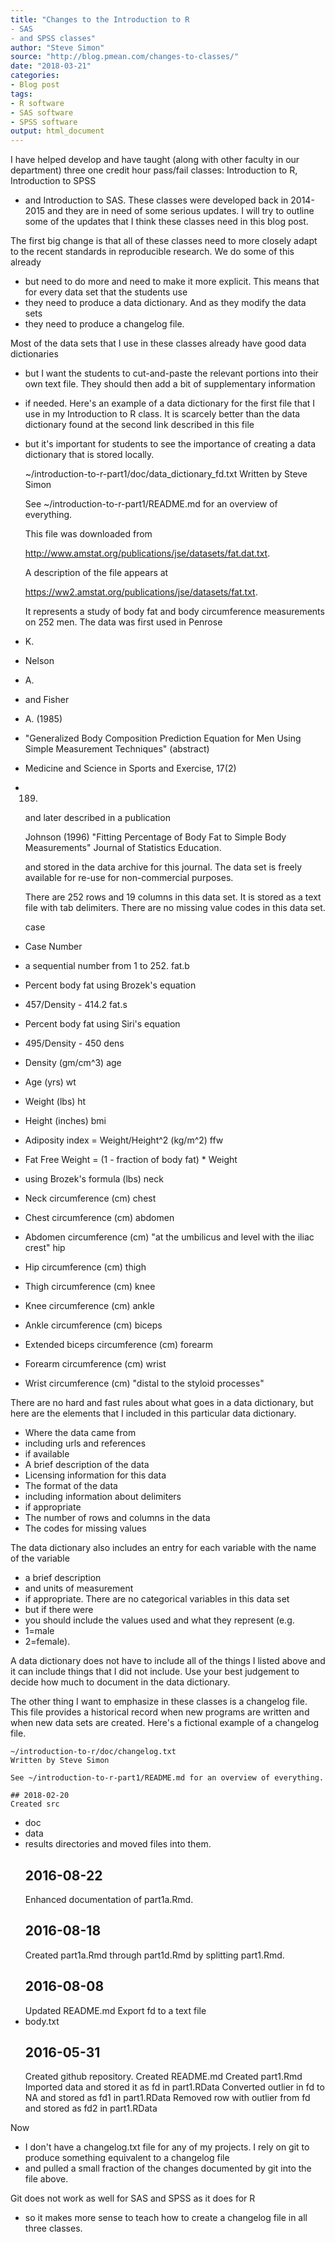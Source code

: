 ```yaml
---
title: "Changes to the Introduction to R
- SAS
- and SPSS classes"
author: "Steve Simon"
source: "http://blog.pmean.com/changes-to-classes/"
date: "2018-03-21"
categories:
- Blog post
tags:
- R software
- SAS software
- SPSS software
output: html_document
---
```


I have helped develop and have taught (along with other faculty in our
department) three one credit hour pass/fail classes: Introduction to R,
Introduction to SPSS
- and Introduction to SAS. These classes were
developed back in 2014-2015 and they are in need of some serious
updates. I will try to outline some of the updates that I think these
classes need in this blog post.

<!---More--->

The first big change is that all of these classes need to more closely
adapt to the recent standards in reproducible research. We do some of
this already
- but need to do more and need to make it more explicit.
This means that for every data set that the students use
- they need to
produce a data dictionary. And as they modify the data sets
- they need
to produce a changelog file.

Most of the data sets that I use in these classes already have good data
dictionaries
- but I want the students to cut-and-paste the relevant
portions into their own text file. They should then add a bit of
supplementary information
- if needed. Here's an example of a data
dictionary for the first file that I use in my Introduction to R class.
It is scarcely better than the data dictionary found at the second link
described in this file
- but it's important for students to see the
importance of creating a data dictionary that is stored locally.

    ~/introduction-to-r-part1/doc/data_dictionary_fd.txt
    Written by Steve Simon

    See ~/introduction-to-r-part1/README.md for an overview of everything.

    This file was downloaded from

    http://www.amstat.org/publications/jse/datasets/fat.dat.txt.

    A description of the file appears at

    https://ww2.amstat.org/publications/jse/datasets/fat.txt.

    It represents a study of body fat and body circumference measurements
    on 252 men. The data was first used in
    Penrose
- K.
- Nelson
- A.
- and Fisher
- A. (1985)
- "Generalized Body 
    Composition Prediction Equation for Men Using Simple Measurement 
    Techniques" (abstract)
- Medicine and Science in Sports and Exercise,
    17(2)
- 189.

    and later described in a publication

    Johnson (1996) "Fitting Percentage of Body Fat to Simple Body
    Measurements" Journal of Statistics Education.

    and stored in the data archive for this journal. The data set is 
    freely available for re-use for non-commercial purposes.

    There are 252 rows and 19 columns in this data set. It is stored as a
    text file with tab delimiters. There are no missing value codes in this data set.

    case
- Case Number
- a sequential number from 1 to 252.
    fat.b
- Percent body fat using Brozek's equation
- 457/Density - 414.2
    fat.s
- Percent body fat using Siri's equation
- 495/Density - 450
    dens
- Density (gm/cm^3)
    age
- Age (yrs)
    wt
- Weight (lbs)
    ht
- Height (inches)
    bmi
- Adiposity index = Weight/Height^2 (kg/m^2)
    ffw
- Fat Free Weight = (1 - fraction of body fat) * Weight
- using Brozek's formula (lbs)
    neck
- Neck circumference (cm)
    chest
- Chest circumference (cm)
    abdomen
- Abdomen circumference (cm) "at the umbilicus and level with the iliac crest"
    hip
- Hip circumference (cm)
    thigh
- Thigh circumference (cm)
    knee
- Knee circumference (cm)
    ankle
- Ankle circumference (cm)
    biceps
- Extended biceps circumference (cm)
    forearm
- Forearm circumference (cm)
    wrist
- Wrist circumference (cm) "distal to the styloid processes"

There are no hard and fast rules about what goes in a data dictionary,
but here are the elements that I included in this particular data
dictionary.

-   Where the data came from
- including urls and references
- if
    available
-   A brief description of the data
-   Licensing information for this data
-   The format of the data
- including information about delimiters
- if
    appropriate
-   The number of rows and columns in the data
-   The codes for missing values

The data dictionary also includes an entry for each variable with the
name of the variable
- a brief description
- and units of measurement
- if
appropriate. There are no categorical variables in this data set
- but if
there were
- you should include the values used and what they represent
(e.g.
- 1=male
- 2=female).

A data dictionary does not have to include all of the things I listed
above and it can include things that I did not include. Use your best
judgement to decide how much to document in the data dictionary.

The other thing I want to emphasize in these classes is a changelog
file. This file provides a historical record when new programs are
written and when new data sets are created. Here's a fictional example
of a changelog file.

    ~/introduction-to-r/doc/changelog.txt
    Written by Steve Simon

    See ~/introduction-to-r-part1/README.md for an overview of everything.

    ## 2018-02-20
    Created src
- doc
- data
- results directories and moved files into them.
    ## 2016-08-22
    Enhanced documentation of part1a.Rmd.
    ## 2016-08-18
    Created part1a.Rmd through part1d.Rmd by splitting part1.Rmd.
    ## 2016-08-08
    Updated README.md
    Export fd to a text file
- body.txt
    ## 2016-05-31
    Created github repository.
    Created README.md 
    Created part1.Rmd
    Imported data and stored it as fd in part1.RData
    Converted outlier in fd to NA and stored as fd1 in part1.RData
    Removed row with outlier from fd and stored as fd2 in part1.RData

Now
- I don't have a changelog.txt file for any of my projects. I rely on
git to produce something equivalent to a changelog file
- and pulled a
small fraction of the changes documented by git into the file above.

Git does not work as well for SAS and SPSS as it does for R
- so it makes
more sense to teach how to create a changelog file in all three classes.


